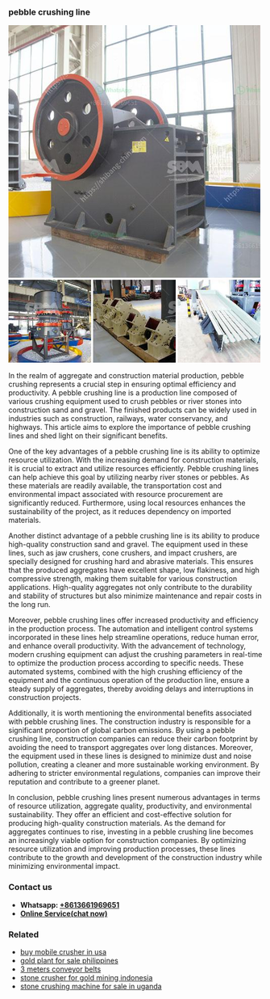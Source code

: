 <h3>pebble crushing line</h3><img src='1708587146.jpg' alt=''><p>In the realm of aggregate and construction material production, pebble crushing represents a crucial step in ensuring optimal efficiency and productivity. A pebble crushing line is a production line composed of various crushing equipment used to crush pebbles or river stones into construction sand and gravel. The finished products can be widely used in industries such as construction, railways, water conservancy, and highways. This article aims to explore the importance of pebble crushing lines and shed light on their significant benefits.</p><p>One of the key advantages of a pebble crushing line is its ability to optimize resource utilization. With the increasing demand for construction materials, it is crucial to extract and utilize resources efficiently. Pebble crushing lines can help achieve this goal by utilizing nearby river stones or pebbles. As these materials are readily available, the transportation cost and environmental impact associated with resource procurement are significantly reduced. Furthermore, using local resources enhances the sustainability of the project, as it reduces dependency on imported materials.</p><p>Another distinct advantage of a pebble crushing line is its ability to produce high-quality construction sand and gravel. The equipment used in these lines, such as jaw crushers, cone crushers, and impact crushers, are specially designed for crushing hard and abrasive materials. This ensures that the produced aggregates have excellent shape, low flakiness, and high compressive strength, making them suitable for various construction applications. High-quality aggregates not only contribute to the durability and stability of structures but also minimize maintenance and repair costs in the long run.</p><p>Moreover, pebble crushing lines offer increased productivity and efficiency in the production process. The automation and intelligent control systems incorporated in these lines help streamline operations, reduce human error, and enhance overall productivity. With the advancement of technology, modern crushing equipment can adjust the crushing parameters in real-time to optimize the production process according to specific needs. These automated systems, combined with the high crushing efficiency of the equipment and the continuous operation of the production line, ensure a steady supply of aggregates, thereby avoiding delays and interruptions in construction projects.</p><p>Additionally, it is worth mentioning the environmental benefits associated with pebble crushing lines. The construction industry is responsible for a significant proportion of global carbon emissions. By using a pebble crushing line, construction companies can reduce their carbon footprint by avoiding the need to transport aggregates over long distances. Moreover, the equipment used in these lines is designed to minimize dust and noise pollution, creating a cleaner and more sustainable working environment. By adhering to stricter environmental regulations, companies can improve their reputation and contribute to a greener planet.</p><p>In conclusion, pebble crushing lines present numerous advantages in terms of resource utilization, aggregate quality, productivity, and environmental sustainability. They offer an efficient and cost-effective solution for producing high-quality construction materials. As the demand for aggregates continues to rise, investing in a pebble crushing line becomes an increasingly viable option for construction companies. By optimizing resource utilization and improving production processes, these lines contribute to the growth and development of the construction industry while minimizing environmental impact.</p><h3>Contact us</h3><ul><li><strong>Whatsapp:&nbsp;<a href="https://wa.me/8613661969651">+8613661969651</a></strong></li><li><a href="https://swt.shibang-china.com/?git&amp;zhl&amp;pebble crushing line"><strong>Online Service(chat now)</strong></a></li></ul><h3>Related</h3><ul><li><a href='buy mobile crusher in usa.md'>buy mobile crusher in usa</a></li><li><a href='gold plant for sale philippines.md'>gold plant for sale philippines</a></li><li><a href='3 meters conveyor belts.md'>3 meters conveyor belts</a></li><li><a href='stone crusher for gold mining indonesia.md'>stone crusher for gold mining indonesia</a></li><li><a href='stone crushing machine for sale in uganda.md'>stone crushing machine for sale in uganda</a></li></ul>